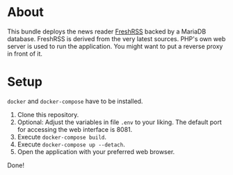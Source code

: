 About
=====

This bundle deploys the news reader [FreshRSS](https://github.com/FreshRSS/FreshRSS) backed by a MariaDB database. FreshRSS is derived from the very latest sources. PHP's own web server is used to run the application. You might want to put a reverse proxy in front of it.

Setup
=====

`docker` and `docker-compose` have to be installed.

1. Clone this repository.
2. Optional: Adjust the variables in file `.env` to your liking. The default port for accessing the web interface is 8081.
3. Execute `docker-compose build`.
4. Execute `docker-compose up --detach`.
5. Open the application with your preferred web browser.

Done!

